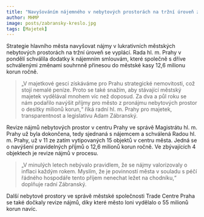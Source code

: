 ```yaml
---
title: "Navyšováním nájemného v nebytových prostorách na tržní úroveň získává Praha miliony korun navíc do městské kasy"
author: MHMP
image: posts/zabransky-kreslo.jpg
tags: [Majetek]
---
```


Strategie hlavního města navyšovat nájmy v lukrativních městských nebytových prostorách na tržní úroveň se vyplácí. Rada hl. m. Prahy v pondělí schválila dodatky k nájemním smlouvám, které společně s dříve schválenými změnami souhrnně přinesou do městské kasy 12,6 milionu korun ročně.

> „V majetkové gesci získáváme pro Prahu strategické nemovitosti, což stojí nemalé peníze. Proto se také snažím, aby stávající městský majetek vydělával mnohem víc než doposud. Za dva a půl roku se nám podařilo navýšit příjmy pro město z pronájmu nebytových prostor o desítky milionů korun,“ říká radní hl. m. Prahy pro majetek, transparentnost a legislativu Adam Zábranský. 

Revize nájmů nebytových prostor v centru Prahy ve správě Magistrátu hl. m. Prahy už byla dokončena, tedy sjednaná s nájemcem a schválená Radou hl. m. Prahy, už v 11 ze zatím vytipovaných 15 objektů v centru města. Jedná se o navýšení pravidelných příjmů o 12,6 milionů korun ročně. Ve zbývajících 4 objektech je revize nájmů v procesu. 

> „V minulých letech nebývalo pravidlem, že se nájmy valorizovaly o inflaci každým rokem. Myslím, že je povinností města v souladu s péčí řádného hospodáře tento příjem nenechat ležet na chodníku,“ doplňuje radní Zábranský.

Další nebytové prostory ve správě městské společnosti Trade Centre Praha se také dočkaly revize nájmů, díky které město loni vydělalo o 55 milionů korun navíc.  
